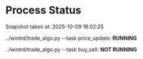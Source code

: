 # Process Status

Snapshot taken at: 2025-10-09 18:02:25

../wintrd/trade_algo.py --task price_update: **RUNNING**

../wintrd/trade_algo.py --task buy_sell: **NOT RUNNING**

